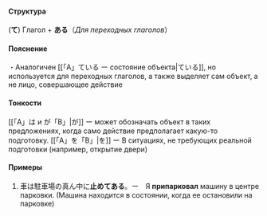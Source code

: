 #### Структура
(**て**) Глагол + **ある**（*Для переходных глаголов*）
#### Пояснение
・Аналогичен [[「A」ている ー состояние объекта|ている]], но используется для переходных глаголов, а также выделяет сам объект, а не лицо, совершающее действие
#### Тонкости
[[「A」は и が「B」|が]] ー может обозначать объект в таких предложениях, когда само действие предполагает какую-то подготовку.
[[「A」を「B」|を]] ー В ситуациях, не требующих реальной подготовки (например, открытие двери)
#### Примеры
1. 車は駐車場の真ん中に**止めてある**。ー　Я **припарковал** машину в центре парковки. (Машина находится в состоянии, когда ее остановили на парковке)